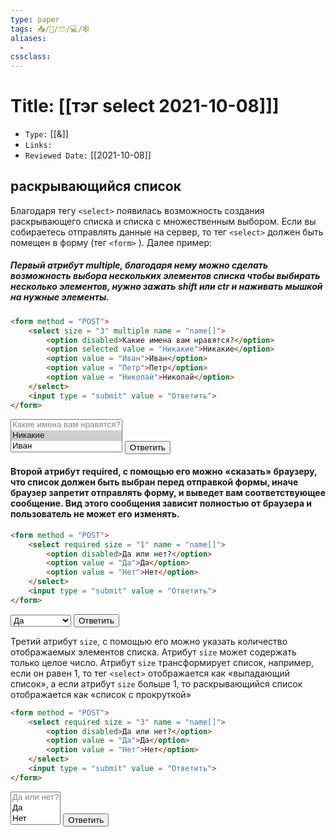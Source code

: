 ```yaml
---
type: paper
tags: 📥️/📜️/🩳/💻/🕸
aliases:
  - 
cssclass: 
---
```




# Title: **[[тэг select 2021-10-08]]]**
- `Type:` [[&]]
- `Links:`
- `Reviewed Date:` [[2021-10-08]]


## раскрывающийся список
Благодаря тегу `<select>` появилась возможность создания раскрывающего списка и списка с множественным выбором. Если вы собираетесь отправлять данные на сервер, то тег `<select>` должен быть помещен в форму (тег `<form>` ). Далее пример:

##### Первый атрибут multiple, благодаря нему можно сделать возможность выбора нескольких элементов списка чтобы выбирать несколько элементов, нужно зажать shift или ctr и наживать мышкой на нужные элементы.

```html
<form method = "POST">  
	<select size = "3" multiple name = "name[]">    
		<option disabled>Какие имена вам нравятся?</option>   
		<option selected value = "Никакие">Никакие</option>    
		<option value = "Иван">Иван</option>  
		<option value = "Петр">Петр</option>     
		<option value = "Николай">Николай</option> 
	</select>
	<input type = "submit" value = "Ответить">
</form>
```

<form method = "POST">  
	<select size = "3" multiple name = "name[]">    
		<option disabled>Какие имена вам нравятся?</option>   
		<option selected value = "Никакие">Никакие</option>    
		<option value = "Иван">Иван</option>  
		<option value = "Петр">Петр</option>     
		<option value = "Николай">Николай</option> 
	</select>
	<input type = "submit" value = "Ответить">
</form>


#### Второй атрибут required, с помощью его можно «сказать» браузеру, что список должен быть выбран перед отправкой формы, иначе браузер запретит отправлять форму, и выведет вам соответствующее сообщение. Вид этого сообщения зависит полностью от браузера и пользователь не может его изменять.

```html
<form method = "POST">  
	<select required size = "1" name = "name[]">  
		<option disabled>Да или нет?</option>  
		<option value = "Да">Да</option>  
		<option value = "Нет">Нет</option>  
	</select>  
	<input type = "submit" value = "Ответить">  
</form>
```

<form method = "POST">  
	<select required size = "1" name = "name[]">  
		<option disabled>Да или нет?</option>  
		<option value = "Да">Да</option>  
		<option value = "Нет">Нет</option>  
	</select>  
	<input type = "submit" value = "Ответить">  
</form>


Третий атрибут `size`, с помощью его можно указать количество отображаемых элементов списка. Атрибут `size` может содержать только целое число. Атрибут `size` трансформирует список, например, если он равен 1, то тег `<select>` отображается как «выпадающий список», а если атрибут `size` больше 1, то раскрывающийся список отображается как «список с прокруткой»

```html
<form method = "POST">  
	<select required size = "3" name = "name[]">  
		<option disabled>Да или нет?</option>  
		<option value = "Да">Да</option>  
		<option value = "Нет">Нет</option>  
	</select>  
	<input type = "submit" value = "Ответить">  
</form>
```

<form method = "POST">  
	<select required size = "3" name = "name[]">  
		<option disabled>Да или нет?</option>  
		<option value = "Да">Да</option>  
		<option value = "Нет">Нет</option>  
	</select>  
	<input type = "submit" value = "Ответить">  
</form>

